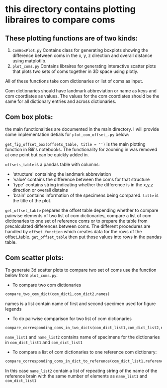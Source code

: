# this directory contains plotting libraires to compare coms
## These plotting functions are of two kinds:
1. `ComBoxPlot.py` Contains class for generating boxplots showing the difference between coms in the x, y, z direction and overall distance using matplotlib.
2. `plot_coms.py` Contains libraires for generating interactive scatter plots that plots two sets of coms together in 3D space using plotly.

All of these functions take com dictionaries or list of coms as input.

Com dictionaries should have landmark abbreviation or name as keys and com coordiates as values.  The values for the com coordiates should be the same for all dictionary entries and across dictionaries.


## Com box plots:
the main functionalities are documented in the main directory.  I will provide some implementation detials for `plot_com_offset_.py` below:

`get_fig_offset_box(offsets_table, title = '')` is the main plotting function in Bili's notebooks.  The functionality for zooming in was removed at one point but can be quickly added in.

`offsets_table` is a pandas table with columns: 
* 'structure' containing the landmark abbreviation
* 'value' contains the difference between the coms for that structure
* 'type' contains string indicating whether the difference is in the x,y,z direction or overall distains 
* 'brain' contains information of the specimens being compared.
`title` is the title of the plot.

`get_offset_table` prepares the offset table depending whether to compare pairwise elements of two list of com dictionaries, compare a list of com dictionaries to one set of reference coms or to prepare the table from precalculated differences between coms.  The different procedures are handled by  `offset_function` which creates data for the rows of the offset_table.  `get_offset_table` then put those values into rows in the pandas table.

## Com scatter plots:
To generate 3d scatter plots to compare two set of coms use the function below from `plot_coms.py`:
* To compare two com dictionaries
```python
compare_two_com_dict(com_dict1,com_dict2,names)
```
names is a list contain name of first and second specimen used for figure legends

* To do pairwise comparison for two list of com dictionaries
```python
compare_corresponding_coms_in_two_dicts(com_dict_list1,com_dict_list2,name_list1,name_list2)
```
`name_list1` and `name_list2` contains name of specimens for the dictionaries in `com_dict_list1` and `com_dict_list1`

* To compare a list of com dictionaries to one reference com dictionary:
```python
compare_corresponding_coms_in_dict_to_reference(com_dict_list1,reference,name_list1,name_list2)
```
In this case `name_list2` contain a list of repeating string of the name of the reference brain with the same number of elements as `name_list1` and `com_dict_list1`

